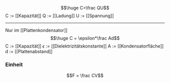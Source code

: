 $$\huge C=\frac QU$$
C := [[Kapazität]]
Q := [[Ladung]]
U := [[Spannung]]

---
Nur im [[Plattenkondensator]]
$$\huge C = \epsilon*\frac Ad$$
C := [[Kapazität]]
$\epsilon$ := [[Dielektrizitätskonstante]]
A := [[Kondensatorfläche]]
d := [[Plattenabstand]]

### Einheit
$$F = \frac CV$$